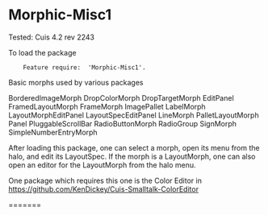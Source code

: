 Morphic-Misc1
=============
Tested: Cuis 4.2 rev 2243

To load the package
````Smalltalk
	Feature require:  'Morphic-Misc1'.
````

Basic morphs used by various packages 

  BorderedImageMorph 
  DropColorMorph 
  DropTargetMorph 
  EditPanel 
  FramedLayoutMorph 
  FrameMorph 
  ImagePallet 
  LabelMorph 
  LayoutMorphEditPanel 
  LayoutSpecEditPanel 
  LineMorph 
  PalletLayoutMorph 
  Panel 
  PluggableScrollBar 
  RadioButtonMorph 
  RadioGroup 
  SignMorph 
  SimpleNumberEntryMorph 


After loading this package, one can select a morph, open its menu from the halo, and edit its LayoutSpec.
If the morph is a LayoutMorph, one can also open an editor for the LayoutMorph from the halo menu. 

One package which requires this one is the Color Editor in https://github.com/KenDickey/Cuis-Smalltalk-ColorEditor

=======

